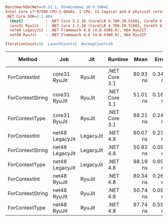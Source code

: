 ``` ini

BenchmarkDotNet=v0.12.1, OS=Windows 10.0.19042
Intel Core i7-9750H CPU 2.60GHz, 1 CPU, 12 logical and 6 physical cores
.NET Core SDK=3.1.404
  [Host]          : .NET Core 3.1.10 (CoreCLR 4.700.20.51601, CoreFX 4.700.20.51901), X64 RyuJIT
  core31 RyuJit   : .NET Core 3.1.10 (CoreCLR 4.700.20.51601, CoreFX 4.700.20.51901), X64 RyuJIT
  net48 LegacyJit : .NET Framework 4.8 (4.8.4300.0), X64 RyuJIT
  net48 RyuJit    : .NET Framework 4.8 (4.8.4300.0), X64 RyuJIT

IterationCount=15  LaunchCount=2  WarmupCount=10  

```
|           Method |             Job |       Jit |       Runtime |     Mean |    Error |   StdDev |   Median |  Gen 0 | Gen 1 | Gen 2 | Allocated |
|----------------- |---------------- |---------- |-------------- |---------:|---------:|---------:|---------:|-------:|------:|------:|----------:|
|    ForContextInt |   core31 RyuJit |    RyuJit | .NET Core 3.1 | 80.93 ns | 0.340 ns | 0.487 ns | 80.87 ns | 0.0242 |     - |     - |     152 B |
| ForContextString |   core31 RyuJit |    RyuJit | .NET Core 3.1 | 51.01 ns | 0.167 ns | 0.245 ns | 51.02 ns | 0.0204 |     - |     - |     128 B |
|   ForContextType |   core31 RyuJit |    RyuJit | .NET Core 3.1 | 88.21 ns | 0.241 ns | 0.337 ns | 88.16 ns | 0.0204 |     - |     - |     128 B |
|    ForContextInt | net48 LegacyJit | LegacyJit |      .NET 4.8 | 80.07 ns | 0.232 ns | 0.333 ns | 80.08 ns | 0.0242 |     - |     - |     152 B |
| ForContextString | net48 LegacyJit | LegacyJit |      .NET 4.8 | 50.82 ns | 0.091 ns | 0.127 ns | 50.80 ns | 0.0204 |     - |     - |     128 B |
|   ForContextType | net48 LegacyJit | LegacyJit |      .NET 4.8 | 98.19 ns | 0.600 ns | 0.880 ns | 98.48 ns | 0.0204 |     - |     - |     128 B |
|    ForContextInt |    net48 RyuJit |    RyuJit |      .NET 4.8 | 80.34 ns | 0.266 ns | 0.382 ns | 80.30 ns | 0.0242 |     - |     - |     152 B |
| ForContextString |    net48 RyuJit |    RyuJit |      .NET 4.8 | 50.74 ns | 0.091 ns | 0.130 ns | 50.74 ns | 0.0204 |     - |     - |     128 B |
|   ForContextType |    net48 RyuJit |    RyuJit |      .NET 4.8 | 97.74 ns | 0.594 ns | 0.871 ns | 98.26 ns | 0.0204 |     - |     - |     128 B |
